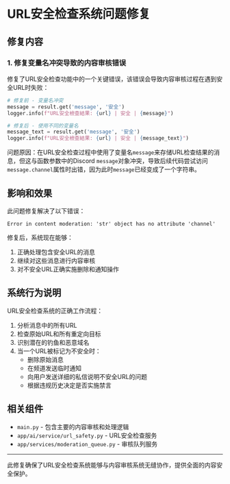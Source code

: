 # URL安全检查系统问题修复

## 修复内容

### 1. 修复变量名冲突导致的内容审核错误

修复了URL安全检查功能中的一个关键错误，该错误会导致内容审核过程在遇到安全URL时失败：

```python
# 修复前 - 变量名冲突
message = result.get('message', '安全')
logger.info(f"URL安全檢查結果: {url} | 安全 | {message}")

# 修复后 - 使用不同的变量名
message_text = result.get('message', '安全')
logger.info(f"URL安全檢查結果: {url} | 安全 | {message_text}")
```

问题原因：在URL安全检查过程中使用了变量名`message`来存储URL检查结果的消息，但这与函数参数中的Discord `message`对象冲突，导致后续代码尝试访问`message.channel`属性时出错，因为此时`message`已经变成了一个字符串。

## 影响和效果

此问题修复解决了以下错误：
```
Error in content moderation: 'str' object has no attribute 'channel'
```

修复后，系统现在能够：
1. 正确处理包含安全URL的消息
2. 继续对这些消息进行内容审核
3. 对不安全URL正确实施删除和通知操作

## 系统行为说明

URL安全检查系统的正确工作流程：

1. 分析消息中的所有URL
2. 检查原始URL和所有重定向目标
3. 识别潜在的钓鱼和恶意域名
4. 当一个URL被标记为不安全时：
   - 删除原始消息
   - 在频道发送临时通知
   - 向用户发送详细的私信说明不安全URL的问题
   - 根据违规历史决定是否实施禁言

## 相关组件

- `main.py` - 包含主要的内容审核和处理逻辑
- `app/ai/service/url_safety.py` - URL安全检查服务
- `app/services/moderation_queue.py` - 审核队列服务

---

此修复确保了URL安全检查系统能够与内容审核系统无缝协作，提供全面的内容安全保护。 